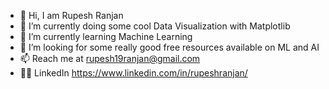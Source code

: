 - 👋 Hi, I am Rupesh Ranjan
- 👀 I’m currently doing some cool Data Visualization with Matplotlib
- 🌱 I’m currently learning Machine Learning
- 💞️ I’m looking for some really good free resources available on ML and AI
- 📫 Reach me at rupesh19ranjan@gmail.com
- 🧑‍🏫 LinkedIn https://www.linkedin.com/in/rupeshranjan/

<!---
python-noobtopro/python-noobtopro is a ✨ special ✨ repository because its `README.md` (this file) appears on your GitHub profile.
You can click the Preview link to take a look at your changes.
--->
